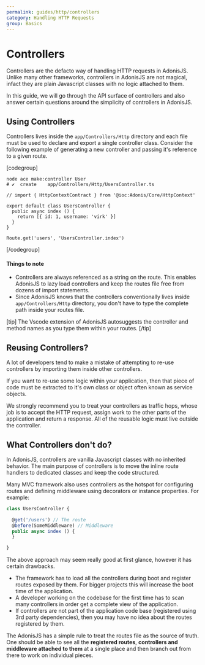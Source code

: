 ```yaml
---
permalink: guides/http/controllers
category: Handling HTTP Requests
group: Basics
---
```


# Controllers

Controllers are the defacto way of handling HTTP requests in AdonisJS. Unlike many other frameworks, controllers in AdonisJS are not magical, infact they are plain Javascript classes with no logic attached to them.

In this guide, we will go through the API surface of controllers and also answer certain questions around the simplicity of controllers in AdonisJS.

## Using Controllers
Controllers lives inside the `app/Controllers/Http` directory and each file must be used to declare and export a single controller class. Consider the following example of generating a new controller and passing it's reference to a given route.

[codegroup]

```sh{}{Make Controller}
node ace make:controller User
# ✔  create    app/Controllers/Http/UsersController.ts
```

```ts{}{UsersController}
// import { HttpContextContract } from '@ioc:Adonis/Core/HttpContext'

export default class UsersController {
  public async index () {
    return [{ id: 1, username: 'virk' }]
  }
}
```

```ts{}{Routes}
Route.get('users', 'UsersController.index')
```

[/codegroup]

#### Things to note

- Controllers are always referenced as a string on the route. This enables AdonisJS to lazy load controllers and keep the routes file free from dozens of import statements.
- Since AdonisJS knows that the controllers conventionally lives inside `app/Controllers/Http` directory, you don't have to type the complete path inside your routes file.

[tip]
The Vscode extension of AdonisJS autosuggests the controller and method names as you type them within your routes.
[/tip]

## Reusing Controllers?
A lot of developers tend to make a mistake of attempting to re-use controllers by importing them inside other controllers.

If you want to re-use some logic within your application, then that piece of code must be extracted to it's own class or object often known as service objects.

We strongly recommend you to treat your controllers as traffic hops, whose job is to accept the HTTP request, assign work to the other parts of the application and return a response. All of the reusable logic must live outside the controller.

## What Controllers don't do?
In AdonisJS, controllers are vanilla Javascript classes with no inherited behavior. The main purpose of controllers is to move the inline route handlers to dedicated classes and keep the code structured.

Many MVC framework also uses controllers as the hotspot for configuring routes and defining middleware using decorators or instance properties. For example:

```ts
class UsersController {

  @get('/users') // The route
  @before(SomeMiddleware) // Middleware
  public async index () {
  }

}
```

The above approach may seem really good at first glance, however it has certain drawbacks.

- The framework has to load all the controllers during boot and register routes exposed by them. For bigger projects this will increase the boot time of the application.
- A developer working on the codebase for the first time has to scan many controllers in order get a complete view of the application.
- If controllers are not part of the application code base (registered using 3rd party dependencies), then you may have no idea about the routes registered by them.

The AdonisJS has a simple rule to treat the routes file as the source of truth. One should be able to see all the **registered routes**, **controllers and middleware attached to them** at a single place and then branch out from there to work on individual pieces.
